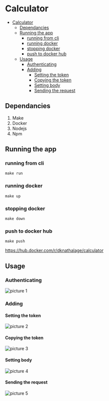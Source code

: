 # Calculator

- [Calculator](#calculator)
  - [Dependancies](#dependancies)
  - [Running the app](#running-the-app)
    - [running from cli](#running-from-cli)
    - [running docker](#running-docker)
    - [stopping docker](#stopping-docker)
    - [push to docker hub](#push-to-docker-hub)
  - [Usage](#usage)
    - [Authenticating](#authenticating)
    - [Adding](#adding)
      - [Setting the token](#setting-the-token)
      - [Copying the token](#copying-the-token)
      - [Setting body](#setting-body)
      - [Sending the request](#sending-the-request)


## Dependancies
1. Make
2. Docker
3. Nodejs
4. Npm

## Running the app
### running from cli

`make run`

### running docker

`make up`

### stopping docker

`make down`

### push to docker hub

`make push`

https://hub.docker.com/r/dknathalage/calculator

## Usage

### Authenticating

![picture 1](../images/d0f0cb5f8299c46eb1d184c824c4008610f40ac6b992546c979fb8de7466e958.png)  

### Adding

#### Setting the token
![picture 2](../images/2ecb5cd949896f7f1a3951c6bef71b24e11d115bc1d45ea7eb44515739938d49.png)  

#### Copying the token
![picture 3](../images/38f64827014496c8562562f0eea300ab15cbcc47a902b3d1dda54455a799a561.png)  

#### Setting body
![picture 4](../images/c6ddb632a870c88ffe5f703fa7a9f46e09144e70f57adf21c831034fc90cf1b2.png)  

#### Sending the request
![picture 5](../images/8728c920c44a63fcd2654276f99c34262219b1ef31c4e2e8062d6f803c35f371.png)  





